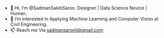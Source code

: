 - 👋 Hi, I’m @SadmanSakibSaron. Designer | Data Science Novice | Human.
- 👀 I’m interested in Applying Machine Learning and Computer Vision at Civil Engineering.
- 📫 Reach me Via sadmansaron1@gmail.com

<!---
SadmanSakibSaron/SadmanSakibSaron is a ✨ special ✨ repository because its `README.md` (this file) appears on your GitHub profile.
You can click the Preview link to take a look at your changes.
--->
